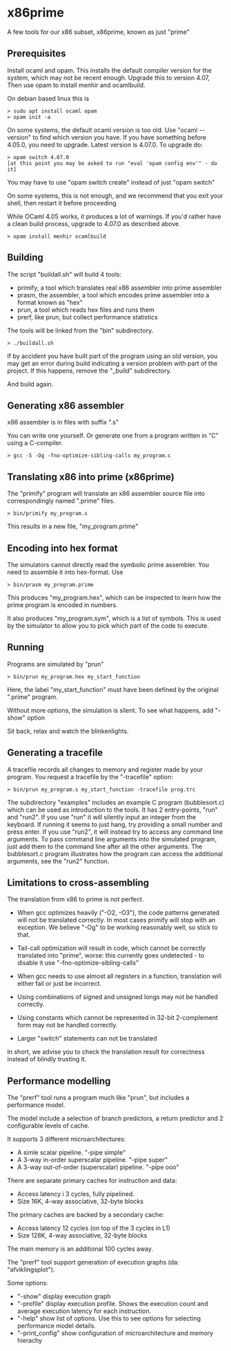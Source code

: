 # x86prime

A few tools for our x86 subset, x86prime, known as just "prime"

## Prerequisites

Install ocaml and opam. This installs the default compiler version for the system,
which may not be recent enough. Upgrade this to version 4.07, Then use opam to
install menhir and ocamlbuild.

On debian based linux this is
~~~
> sudo apt install ocaml opam
> opam init -a
~~~
On some systems, the default ocaml version is too old. Use "ocaml --version"
to find which version you have. If you have something before 4.05.0, you need
to upgrade. Latest version is 4.07.0. To upgrade do:
~~~
> opam switch 4.07.0
[at this point you may be asked to run "eval 'opam config env'" - do it]
~~~
You may have to use "opam switch create" instead of just "opam switch"

On some systems, this is not enough, and we recommend that you exit your shell,
then restart it before proceeding

While OCaml 4.05 works, it produces a lot of warnings. If you'd rather have
a clean build process, upgrade to 4.07.0 as described above.
~~~
> opam install menhir ocamlbuild
~~~

## Building

The script "buildall.sh" will build 4 tools:

 * primify, a tool which translates real x86 assembler into prime assembler
 * prasm, the assembler, a tool which encodes prime assembler into a format known as "hex"
 * prun, a tool which reads hex files and runs them
 * prerf, like prun, but collect performance statistics

The tools will be linked from the "bin" subdirectory.

~~~
> ./buildall.sh
~~~

If by accident you have built part of the program using an old version, you
may get an error during build indicating a version problem with part of the
project. If this happens, remove the "_build" subdirectory.

And build again.

## Generating x86 assembler

x86 assembler is in files with suffix ".s"

You can write one yourself. Or generate one from a program written in "C"
using a C-compiler.

~~~
> gcc -S -Og -fno-optimize-sibling-calls my_program.c
~~~

## Translating x86 into prime (x86prime)

The "primify" program will translate an x86 assembler source file into
correspondingly named ".prime" files.

~~~
> bin/primify my_program.s
~~~

This results in a new file, "my_program.prime"

## Encoding into hex format

The simulators cannot directly read the symbolic prime assembler. You need to
assemble it into hex-format. Use

~~~
> bin/prasm my_program.prime
~~~

This produces "my_program.hex", which can be inspected to learn how the prime
program is encoded in numbers.

It also produces "my_program.sym", which is a list of symbols. This is used by
the simulator to allow you to pick which part of the code to execute.

## Running

Programs are simulated by "prun"

~~~
> bin/prun my_program.hex my_start_function
~~~

Here, the label "my_start_function" must have been defined by the original ".prime"
program.

Without more options, the simulation is silent. To see what happens, add "-show" option

Sit back, relax and watch the blinkenlights.

## Generating a tracefile

A tracefile records all changes to memory and register made by your program.
You request a tracefile by the "-tracefile" option:

~~~
> bin/prun my_program.s my_start_function -tracefile prog.trc
~~~

The subdirectory "examples" includes an example C program (bubblesort.c)
which can be used as introduction to the tools. It has 2 entry-points, "run"
and "run2". If you use "run" it will silently input an integer from the keyboard.
If running it seems to just hang, try providing a small number and press enter.
If you use "run2", it will instead try to access any command line arguments.
To pass command line arguments into the simulated program, just add them to 
the command line after all the other arguments. The bubblesort.c program
illustrates how the program can access the additional arguments, see the "run2"
function.

## Limitations to cross-assembling

The translation from x86 to prime is not perfect.

 * When gcc optimizes heavily ("-O2, -O3"), the code patterns generated will not
   be translated correctly. In most cases primify will stop with an exception. 
   We believe "-Og" to be working reasonably well, so stick to that.

 * Tail-call optimization will result in code, which cannot be correctly translated
   into "prime", worse: this currently goes undetected - to disable it use "-fno-optimize-sibling-calls"

 * When gcc needs to use almost all registers in a function, translation will either fail
   or just be incorrect.

 * Using combinations of signed and unsigned longs may not be handled correctly.

 * Using constants which cannot be represented in 32-bit 2-complement form
   may not be handled correctly.

 * Larger "switch" statements can not be translated

In short, we advise you to check the translation result for correctness instead
of blindly trusting it.

## Performance modelling

The "prerf" tool runs a program much like "prun", but includes a performance model.

The model include a selection of branch predictors, a return predictor and 2 configurable
levels of cache.

It supports 3 different microarchitectures:

 * A simle scalar pipeline. "-pipe simple"
 * A 3-way in-order superscalar pipeline. "-pipe super"
 * A 3-way out-of-order (superscalar) pipeline. "-pipe ooo"

There are separate primary caches for instruction and data:

 * Access latency i 3 cycles, fully pipelined.
 * Size 16K, 4-way associative, 32-byte blocks

The primary caches are backed by a secondary cache:

 * Access latency 12 cycles (on top of the 3 cycles in L1)
 * Size 128K, 4-way associative, 32-byte blocks

The main memory is an additional 100 cycles away.

The "prerf" tool support generation of execution graphs (da: "afviklingsplot").

Some options:

 * "-show" display execution graph
 * "-profile" display execution profile. Shows the execution count and average
   execution latency for each instruction.
 * "-help" show list of options. Use this to see options for selecting
   performance model details.
 * "-print_config" show configuration of microarchitecture and memory hierachy
